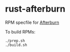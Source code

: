 # rust-afterburn
RPM specfile for [Afterburn](https://github.com/coreos/afterburn)

To build RPMs:

```
./prep.sh
./build.sh
```
